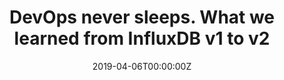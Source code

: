---
title: DevOps never sleeps. What we learned from InfluxDB v1 to v2
date: 2019-04-06T00:00:00Z
slide: https://speakerdeck.com/gianarb/devopsfest-2019-devops-never-sleeps-what-we-learned-from-influxdb-v1-to-v2
embedSlide: ""
video: ""
embedVideo: ""
eventName: DevOpsFest Kiev
eventLink: http://devopsfest.com.ua/indexe.html
city: ""
links: {}

---